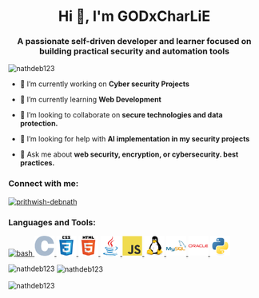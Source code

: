 <h1 align="center">Hi 👋, I'm GODxCharLiE</h1>
<h3 align="center">A passionate self-driven developer and learner focused on building practical security and automation tools</h3>

<p align="left"> <img src="https://komarev.com/ghpvc/?username=nathdeb123&label=Profile%20views&color=0e75b6&style=flat" alt="nathdeb123" /> </p>

- 🔭 I’m currently working on **Cyber security Projects**

- 🌱 I’m currently learning **Web Development**

- 👯 I’m looking to collaborate on **secure technologies and data protection.**

- 🤝 I’m looking for help with **AI implementation in my security projects**

- 💬 Ask me about **web security, encryption, or cybersecurity. best practices.**

<h3 align="left">Connect with me:</h3>
<p align="left">
<a href="https://linkedin.com/in/prithwish-debnath" target="blank"><img align="center" src="https://raw.githubusercontent.com/rahuldkjain/github-profile-readme-generator/master/src/images/icons/Social/linked-in-alt.svg" alt="prithwish-debnath" height="30" width="40" /></a>
</p>


<h3 align="left">Languages and Tools:</h3>
<p align="left"> <a href="https://www.gnu.org/software/bash/" target="_blank" rel="noreferrer"> <img src="https://www.vectorlogo.zone/logos/gnu_bash/gnu_bash-icon.svg" alt="bash" width="40" height="40"/> </a> <a href="https://www.cprogramming.com/" target="_blank" rel="noreferrer"> <img src="https://raw.githubusercontent.com/devicons/devicon/master/icons/c/c-original.svg" alt="c" width="40" height="40"/> </a> <a href="https://www.w3schools.com/css/" target="_blank" rel="noreferrer"> <img src="https://raw.githubusercontent.com/devicons/devicon/master/icons/css3/css3-original-wordmark.svg" alt="css3" width="40" height="40"/> </a> <a href="https://www.w3.org/html/" target="_blank" rel="noreferrer"> <img src="https://raw.githubusercontent.com/devicons/devicon/master/icons/html5/html5-original-wordmark.svg" alt="html5" width="40" height="40"/> </a> <a href="https://www.java.com" target="_blank" rel="noreferrer"> <img src="https://raw.githubusercontent.com/devicons/devicon/master/icons/java/java-original.svg" alt="java" width="40" height="40"/> </a> <a href="https://developer.mozilla.org/en-US/docs/Web/JavaScript" target="_blank" rel="noreferrer"> <img src="https://raw.githubusercontent.com/devicons/devicon/master/icons/javascript/javascript-original.svg" alt="javascript" width="40" height="40"/> </a> <a href="https://www.linux.org/" target="_blank" rel="noreferrer"> <img src="https://raw.githubusercontent.com/devicons/devicon/master/icons/linux/linux-original.svg" alt="linux" width="40" height="40"/> </a> <a href="https://www.mysql.com/" target="_blank" rel="noreferrer"> <img src="https://raw.githubusercontent.com/devicons/devicon/master/icons/mysql/mysql-original-wordmark.svg" alt="mysql" width="40" height="40"/> </a> <a href="https://www.oracle.com/" target="_blank" rel="noreferrer"> <img src="https://raw.githubusercontent.com/devicons/devicon/master/icons/oracle/oracle-original.svg" alt="oracle" width="40" height="40"/> </a> <a href="https://www.python.org" target="_blank" rel="noreferrer"> <img src="https://raw.githubusercontent.com/devicons/devicon/master/icons/python/python-original.svg" alt="python" width="40" height="40"/> </a> </p>

<p><img align="left" src="https://github-readme-stats.vercel.app/api/top-langs?username=nathdeb123&show_icons=true&locale=en&layout=compact" alt="nathdeb123" /></p>

<p>&nbsp;<img align="center" src="https://github-readme-stats.vercel.app/api?username=nathdeb123&show_icons=true&locale=en" alt="nathdeb123" /></p>

<p><img align="center" src="https://github-readme-streak-stats.herokuapp.com/?user=nathdeb123&" alt="nathdeb123" /></p>

